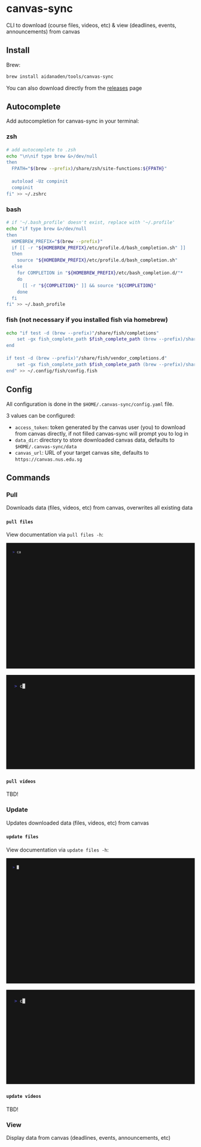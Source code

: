# canvas-sync

CLI to download (course files, videos, etc) & view (deadlines, events, announcements) from canvas

## Install

Brew:

```bash
brew install aidanaden/tools/canvas-sync
```

You can also download directly from the [releases](https://github.com/aidanaden/canvas-sync/releases) page

## Autocomplete

Add autocompletion for canvas-sync in your terminal:

### zsh

```bash
# add autocomplete to .zsh
echo "\n\nif type brew &>/dev/null
then
  FPATH="$(brew --prefix)/share/zsh/site-functions:${FPATH}"

  autoload -Uz compinit
  compinit
fi" >> ~/.zshrc
```

### bash

```bash
# if '~/.bash_profile' doesn't exist, replace with '~/.profile' 
echo "if type brew &>/dev/null
then
  HOMEBREW_PREFIX="$(brew --prefix)"
  if [[ -r "${HOMEBREW_PREFIX}/etc/profile.d/bash_completion.sh" ]]
  then
    source "${HOMEBREW_PREFIX}/etc/profile.d/bash_completion.sh"
  else
    for COMPLETION in "${HOMEBREW_PREFIX}/etc/bash_completion.d/"*
    do
      [[ -r "${COMPLETION}" ]] && source "${COMPLETION}"
    done
  fi
fi" >> ~/.bash_profile
```

### fish (not necessary if you installed fish via homebrew)

```bash
echo "if test -d (brew --prefix)"/share/fish/completions"
    set -gx fish_complete_path $fish_complete_path (brew --prefix)/share/fish/completions
end

if test -d (brew --prefix)"/share/fish/vendor_completions.d"
    set -gx fish_complete_path $fish_complete_path (brew --prefix)/share/fish/vendor_completions.d
end" >> ~/.config/fish/config.fish
```

## Config

All configuration is done in the `$HOME/.canvas-sync/config.yaml` file.

3 values can be configured:

- `access_token`: token generated by the canvas user (you) to download from canvas directly, if not filled canvas-sync will prompt you to log in
- `data_dir`: directory to store downloaded canvas data, defaults to `$HOME/.canvas-sync/data`  
- `canvas_url`: URL of your target canvas site, defaults to `https://canvas.nus.edu.sg`

## Commands

### Pull

Downloads data (files, videos, etc) from canvas, overwrites all existing data

#### `pull files`

View documentation via `pull files -h`:

![pull files help](examples/pull_files_help.gif)

![pull files demo](examples/pull_files_all.gif)

#### `pull videos`

TBD!

### Update

Updates downloaded data (files, videos, etc) from canvas

#### `update files`

View documentation via `update files -h`:

![update files help](examples/update_files_help.gif)

![update files demo](examples/update_files_all.gif)

#### `update videos`

TBD!

### View

Display data from canvas (deadlines, events, announcements, etc)
